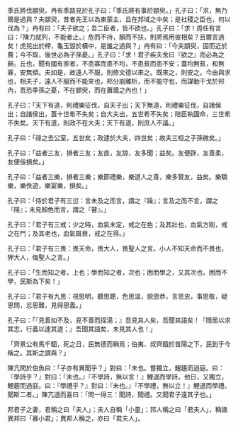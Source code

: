 季氏將伐顓臾。冉有季路見於孔子曰：「季氏將有事於顓臾。」孔子曰：「求，無乃爾是過與？夫顓臾，昔者先王以為東蒙主，且在邦域之中矣；是社稷之臣也，何以伐為？」冉有曰：「夫子欲之；吾二臣者，皆不欲也。」孔子曰：「求！周任有言曰：『陳力就列，不能者止。』危而不持，顛而不扶，則將焉用彼相矣？且爾言過矣！虎兕出於柙，龜玉毀於櫝中，是誰之過與？」冉有曰：「今夫顓臾，固而近於費；今不取，後世必為子孫憂。」孔子曰：「求！君子疾夫舍曰『欲之』而必為之辭。丘也，聞有國有家者，不患寡而患不均，不患貧而患不安；蓋均無貧，和無寡，安無傾。夫如是，故遠人不服，則修文德以來之。既來之，則安之。今由與求也，相夫子，遠人不服而不能來也，邦分崩離析，而不能守也，而謀動干戈於邦內，吾恐季孫之憂，不在顓臾，而在蕭牆之內也！」

孔子曰：「天下有道，則禮樂征伐，自天子出；天下無道，則禮樂征伐，自諸侯出；自諸侯出，蓋十世希不失矣；自大夫出，五世希不失矣；陪臣執國命，三世希不失矣。天下有道，則政不在大夫；天下有道，則庶人不議。」

孔子曰：「祿之去公室，五世矣；政逮於大夫，四世矣；故夫三桓之子孫微矣。」

孔子曰：「益者三友，損者三友；友直，友諒，友多聞；益矣。友便辟，友善柔，友便佞損矣。」

孔子曰：「益者三樂，損者三樂；樂節禮樂，樂道人之善，樂多賢友，益矣。樂驕樂，樂佚遊，樂宴樂，損矣。」

孔子曰：「侍於君子有三愆：言未及之而言，謂之『躁』；言及之而不言，謂之『隱』；未見顏色而言，謂之『瞽』。」

孔子曰：「君子有三戒；少之時，血氣未定，戒之在色；及其壯也，血氣方剛，戒之在鬥；及其老也，血氣既衰，戒之在得。」

孔子曰：「君子有三畏：畏天命，畏大人，畏聖人之言。小人不知天命而不畏也，狎大人，侮聖人之言。」

孔子曰：「生而知之者，上也；學而知之者，次也；困而學之，又其次也。困而不學，民斯為下矣！」

孔子曰：「君子有九思：視思明，聽思聰，色思溫，貌思恭，言思忠，事思敬，疑思問，忿思難，見得思義。」

孔子曰：「『見善如不及，見不善而探湯；』吾見其人矣，吾聞其語矣！『隱居以求其志，行義以達其道；』吾聞其語矣，未見其人也！」

「齊景公有馬千駟，死之日，民無德而稱焉；伯夷、叔齊餓於首陽之下，民到于今稱之。其斯之謂與？」

陳亢問於伯魚曰：「子亦有異聞乎？」對曰：「未也。嘗獨立，鯉趨而過庭。曰：『學詩乎？』對曰：『未也。』『不學詩，無以言！』鯉退而學詩。他日，又獨立，鯉趨而過庭。曰：『學禮乎？』對曰：『未也。』『不學禮，無以立！』鯉退而學禮。聞斯二者。」陳亢退而喜曰：「問一得三：聞詩，聞禮。又聞君子遠其子也。」

邦君子之妻，君稱之曰「夫人」；夫人自稱「小童」；邦人稱之曰「君夫人」，稱諸異邦曰「寡小君」；異邦人稱之，亦曰「君夫人」。
